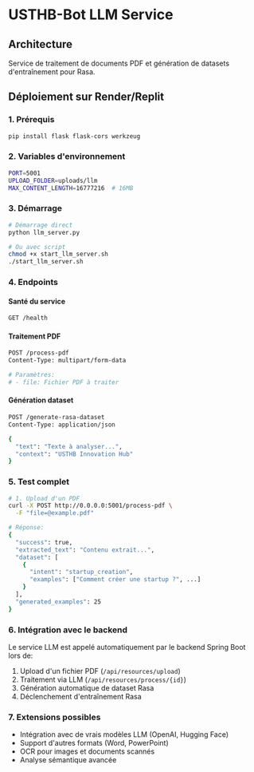 
# USTHB-Bot LLM Service

## Architecture

Service de traitement de documents PDF et génération de datasets d'entraînement pour Rasa.

## Déploiement sur Render/Replit

### 1. Prérequis

```bash
pip install flask flask-cors werkzeug
```

### 2. Variables d'environnement

```bash
PORT=5001
UPLOAD_FOLDER=uploads/llm
MAX_CONTENT_LENGTH=16777216  # 16MB
```

### 3. Démarrage

```bash
# Démarrage direct
python llm_server.py

# Ou avec script
chmod +x start_llm_server.sh
./start_llm_server.sh
```

### 4. Endpoints

#### Santé du service
```bash
GET /health
```

#### Traitement PDF
```bash
POST /process-pdf
Content-Type: multipart/form-data

# Paramètres:
# - file: Fichier PDF à traiter
```

#### Génération dataset
```bash
POST /generate-rasa-dataset
Content-Type: application/json

{
  "text": "Texte à analyser...",
  "context": "USTHB Innovation Hub"
}
```

### 5. Test complet

```bash
# 1. Upload d'un PDF
curl -X POST http://0.0.0.0:5001/process-pdf \
  -F "file=@example.pdf"

# Réponse:
{
  "success": true,
  "extracted_text": "Contenu extrait...",
  "dataset": [
    {
      "intent": "startup_creation",
      "examples": ["Comment créer une startup ?", ...]
    }
  ],
  "generated_examples": 25
}
```

### 6. Intégration avec le backend

Le service LLM est appelé automatiquement par le backend Spring Boot lors de:

1. Upload d'un fichier PDF (`/api/resources/upload`)
2. Traitement via LLM (`/api/resources/process/{id}`)
3. Génération automatique de dataset Rasa
4. Déclenchement d'entraînement Rasa

### 7. Extensions possibles

- Intégration avec de vrais modèles LLM (OpenAI, Hugging Face)
- Support d'autres formats (Word, PowerPoint)
- OCR pour images et documents scannés
- Analyse sémantique avancée
